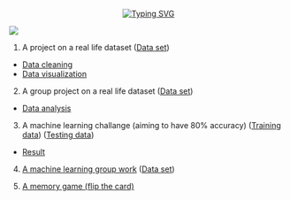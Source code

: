 <p align="center">
<a href="https://git.io/typing-svg"><img src="https://readme-typing-svg.herokuapp.com?font=Fira+Code&pause=1000&color=9AF713&width=435&lines=My+repository" alt="Typing SVG" /></a>
</p>

![](https://raw.githubusercontent.com/JellyFishhhhhh/My-repo/main/dist/github-contribution-grid-snake.svg)

1. A project on a real life dataset ([Data set](https://github.com/JellyFishhhhhh/My-repo/blob/main/Folder%201/UN_MigrantStockTotal_2015.xlsx))
* [Data cleaning](https://github.com/JellyFishhhhhh/Data-Space/blob/main/Folder%201/Data%20cleaning/Zijian_Zhang_Writeup.pdf)
* [Data visualization](https://github.com/JellyFishhhhhh/My-repo/blob/main/Folder%201/Data%20visualization/Zijian_Zhang_Final_Writeup.pdf)

2. A group project on a real life dataset ([Data set](https://data.torontopolice.on.ca/datasets/TorontoPS::arrests-and-strip-searches-rbdc-arr-tbl-001/about))
* [Data analysis](https://github.com/JellyFishhhhhh/My-repo/blob/main/Folder%202/Data%20analysis/Group56.docx)

3. A machine learning challange (aiming to have 80% accuracy) ([Training data](https://github.com/JellyFishhhhhh/My-repo/blob/main/Folder%203/ML%20/train.csv)) ([Testing data](https://github.com/JellyFishhhhhh/My-repo/blob/main/Folder%203/ML%20/test.csv))
* [Result](https://github.com/JellyFishhhhhh/My-repo/blob/main/Folder%203/ML%20/test.ipynb)

4. [A machine learning group work](https://colab.research.google.com/drive/1qsSizWEcpWybJm0BRXRDSleKmRnWkvDz?usp=sharing) ([Data set](https://www.kaggle.com/datasets/alexteboul/diabetes-health-indicators-dataset))

5. [A memory game (flip the card)](https://github.com/JellyFishhhhhh/My-repo/blob/main/Folder%204/Memory%20game/Memory_game.ipynb)


